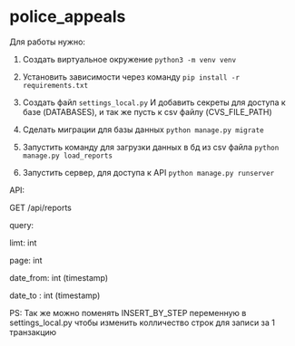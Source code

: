 # police_appeals

Для работы нужно:

1. Создать виртуальное окружение
`python3 -m venv venv`

2. Установить зависимости через команду
`pip install -r requirements.txt`

3. Создать файл `settings_local.py` И добавить секреты для доступа к базе (DATABASES), и так же пусть к csv файлу (CVS_FILE_PATH)

4. Сделать миграции для базы данных 
`python manage.py migrate`

5. Запустить команду для загрузки данных в бд из csv файла
`python manage.py load_reports`

6. Запустить сервер, для доступа к API
`python manage.py runserver`


API:

GET /api/reports

query:

limt: int

page: int

date_from: int (timestamp)

date_to : int (timestamp)


PS: Так же можно поменять INSERT_BY_STEP переменную в settings_local.py чтобы изменить колличество строк для записи за 1 транзакцию
